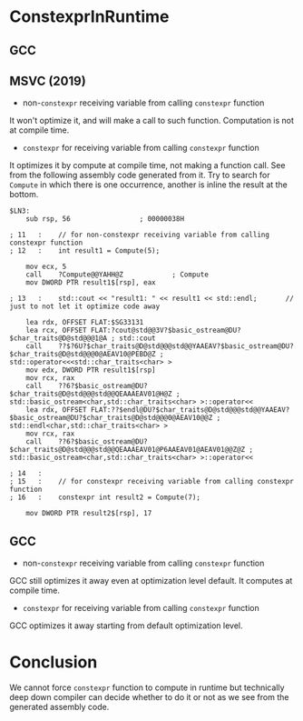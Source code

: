 # ConstexprInRuntime

## GCC

## MSVC (2019)

* non-`constexpr` receiving variable from calling `constexpr` function

It won't optimize it, and will make a call to such function. Computation is not at compile time.

* `constexpr` for receiving variable from calling `constexpr` function

It optimizes it by compute at compile time, not making a function call. See from the following assembly code generated from it.
Try to search for `Compute` in which there is one occurrence, another is inline the result at the bottom.

```
$LN3:
	sub	rsp, 56					; 00000038H

; 11   : 	// for non-constexpr receiving variable from calling constexpr function
; 12   : 	int result1 = Compute(5);

	mov	ecx, 5
	call	?Compute@@YAHH@Z			; Compute
	mov	DWORD PTR result1$[rsp], eax

; 13   : 	std::cout << "result1: " << result1 << std::endl;		// just to not let it optimize code away

	lea	rdx, OFFSET FLAT:$SG33131
	lea	rcx, OFFSET FLAT:?cout@std@@3V?$basic_ostream@DU?$char_traits@D@std@@@1@A ; std::cout
	call	??$?6U?$char_traits@D@std@@@std@@YAAEAV?$basic_ostream@DU?$char_traits@D@std@@@0@AEAV10@PEBD@Z ; std::operator<<<std::char_traits<char> >
	mov	edx, DWORD PTR result1$[rsp]
	mov	rcx, rax
	call	??6?$basic_ostream@DU?$char_traits@D@std@@@std@@QEAAAEAV01@H@Z ; std::basic_ostream<char,std::char_traits<char> >::operator<<
	lea	rdx, OFFSET FLAT:??$endl@DU?$char_traits@D@std@@@std@@YAAEAV?$basic_ostream@DU?$char_traits@D@std@@@0@AEAV10@@Z ; std::endl<char,std::char_traits<char> >
	mov	rcx, rax
	call	??6?$basic_ostream@DU?$char_traits@D@std@@@std@@QEAAAEAV01@P6AAEAV01@AEAV01@@Z@Z ; std::basic_ostream<char,std::char_traits<char> >::operator<<

; 14   : 
; 15   : 	// for constexpr receiving variable from calling constexpr function
; 16   : 	constexpr int result2 = Compute(7);

	mov	DWORD PTR result2$[rsp], 17
```

## GCC

* non-`constexpr` receiving variable from calling `constexpr` function

GCC still optimizes it away even at optimization level default. It computes at compile time.

* `constexpr` for receiving variable from calling `constexpr` function

GCC optimizes it away starting from default optimization level.

# Conclusion

We cannot force `constexpr` function to compute in runtime but technically deep down compiler can decide
whether to do it or not as we see from the generated assembly code.
